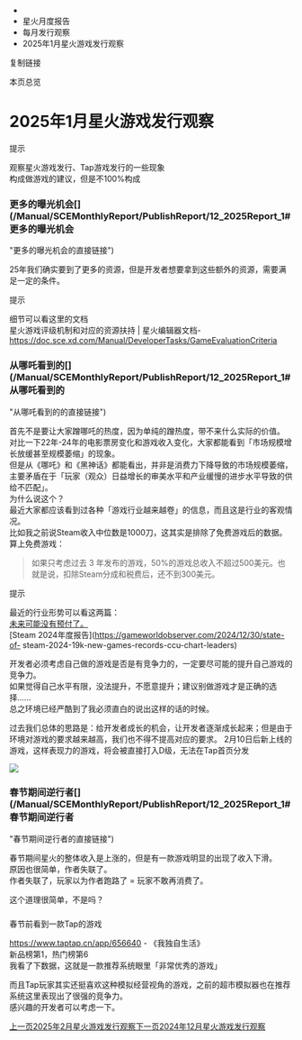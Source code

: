   * [](/)
  * 星火月度报告
  * 每月发行观察
  * 2025年1月星火游戏发行观察

复制链接

本页总览

# 2025年1月星火游戏发行观察

提示

观察星火游戏发行、Tap游戏发行的一些现象  
构成做游戏的建议，但是不100%构成

### 更多的曝光机会[​](/Manual/SCEMonthlyReport/PublishReport/12_2025Report_1#更多的曝光机会
"更多的曝光机会的直接链接")

25年我们确实要到了更多的资源，但是开发者想要拿到这些额外的资源，需要满足一定的条件。

提示

细节可以看这里的文档  
星火游戏评级机制和对应的资源扶持 | 星火编辑器文档-<https://doc.sce.xd.com/Manual/DeveloperTasks/GameEvaluationCriteria>

### 从哪吒看到的[​](/Manual/SCEMonthlyReport/PublishReport/12_2025Report_1#从哪吒看到的
"从哪吒看到的的直接链接")

首先不是要让大家蹭哪吒的热度，因为单纯的蹭热度，带不来什么实际的价值。  
对比一下22年-24年的电影票房变化和游戏收入变化，大家都能看到「市场规模增长放缓甚至规模萎缩」的现象。  
但是从《哪吒》和《黑神话》都能看出，并非是消费力下降导致的市场规模萎缩，主要矛盾在于「玩家（观众）日益增长的审美水平和产业缓慢的进步水平导致的供给不匹配」。  
为什么说这个？  
最近大家都应该看到过各种「游戏行业越来越卷」的信息，而且这是行业的客观情况。  
比如我之前说Steam收入中位数是1000刀，这其实是排除了免费游戏后的数据。 算上免费游戏：

> 如果只考虑过去 3 年发布的游戏，50%的游戏总收入不超过500美元。也就是说，扣除Steam分成和税费后，还不到300美元。

提示

最近的行业形势可以看这两篇：  
[未来可能没有预付了。](https://mp.weixin.qq.com/s/QvTHKgFuxWdJR8_AUhBYRg)  
[Steam 2024年度报告](https://gameworldobserver.com/2024/12/30/state-of-
steam-2024-19k-new-games-records-ccu-chart-leaders)

开发者必须考虑自己做的游戏是否是有竞争力的，一定要尽可能的提升自己游戏的竞争力。  
如果觉得自己水平有限，没法提升，不愿意提升；建议别做游戏才是正确的选择……  
总之环境已经严酷到了我必须直白的说出这样的话的时候。

过去我们总体的思路是：给开发者成长的机会，让开发者逐渐成长起来；但是由于环境对游戏的要求越来越高，我们也不得不提高对应的要求。
2月10日后新上线的游戏，这样表现力的游戏，将会被直接打入D级，无法在Tap首页分发

![](/assets/images/1_截图-cb8694765f2a7bb41edf5cf230b1ec69.png)

### 春节期间逆行者[​](/Manual/SCEMonthlyReport/PublishReport/12_2025Report_1#春节期间逆行者
"春节期间逆行者的直接链接")

春节期间星火的整体收入是上涨的，但是有一款游戏明显的出现了收入下滑。  
原因也很简单，作者失联了。  
作者失联了，玩家以为作者跑路了 = 玩家不敢再消费了。

这个道理很简单，不是吗？

###
春节前看到一款Tap的游戏[​](/Manual/SCEMonthlyReport/PublishReport/12_2025Report_1#春节前看到一款tap的游戏
"春节前看到一款Tap的游戏的直接链接")

<https://www.taptap.cn/app/656640> \- 《我独自生活》  
新品榜第1，热门榜第6  
我看了下数据，这就是一款推荐系统眼里「非常优秀的游戏」

而且Tap玩家其实还挺喜欢这种模拟经营视角的游戏，之前的超市模拟器也在推荐系统这里表现出了很强的竞争力。  
感兴趣的开发者可以考虑一下。

[上一页2025年2月星火游戏发行观察](/Manual/SCEMonthlyReport/PublishReport/11_2025Report_2)[下一页2024年12月星火游戏发行观察](/Manual/SCEMonthlyReport/PublishReport/13_2024Report_3)


